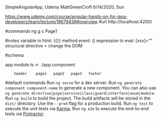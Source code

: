 SimpleAngularApp, Udemy MattGreenCroft
6/14/2020, Sun

https://www.udemy.com/course/angular-hands-on-for-java-developers/learn/lecture/16679436#overview
#url
http://localhost:4200/

#commands
ng g c Page1

#notes
variable in html: {{}}
method event: () 
expression to eval: [xxx]=""
structural directive = change the DOM


#schema

app.module.ts <- ./app.component

        header    page1   page2   page3   footer


#default commands
Run `ng serve` for a dev server. 
Run `ng generate component component-name` to generate a new component. You can also use `ng generate directive|pipe|service|class|guard|interface|enum|module`.
Run `ng build` to build the project. The build artifacts will be stored in the `dist/` directory. Use the `--prod` flag for a production build.
Run `ng test` to execute the unit tests via [Karma](https://karma-runner.github.io).
Run `ng e2e` to execute the end-to-end tests via [Protractor](http://www.protractortest.org/).
